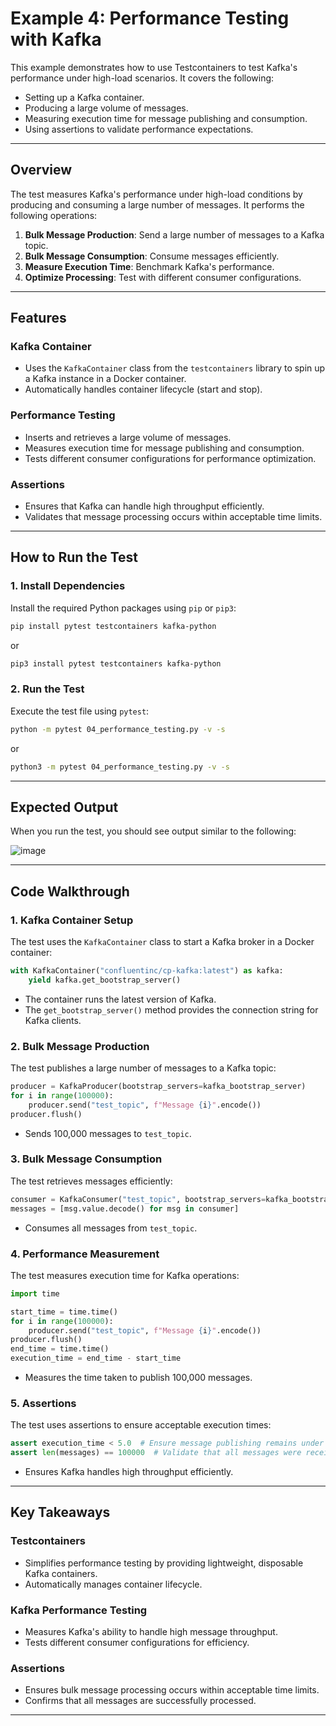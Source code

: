 # Example 4: Performance Testing with Kafka

This example demonstrates how to use Testcontainers to test Kafka's performance under high-load scenarios. It covers the following:

- Setting up a Kafka container.
- Producing a large volume of messages.
- Measuring execution time for message publishing and consumption.
- Using assertions to validate performance expectations.

---

## Overview

The test measures Kafka's performance under high-load conditions by producing and consuming a large number of messages. It performs the following operations:

1. **Bulk Message Production**: Send a large number of messages to a Kafka topic.
2. **Bulk Message Consumption**: Consume messages efficiently.
3. **Measure Execution Time**: Benchmark Kafka's performance.
4. **Optimize Processing**: Test with different consumer configurations.

---

## Features

### Kafka Container

- Uses the `KafkaContainer` class from the `testcontainers` library to spin up a Kafka instance in a Docker container.
- Automatically handles container lifecycle (start and stop).

### Performance Testing

- Inserts and retrieves a large volume of messages.
- Measures execution time for message publishing and consumption.
- Tests different consumer configurations for performance optimization.

### Assertions

- Ensures that Kafka can handle high throughput efficiently.
- Validates that message processing occurs within acceptable time limits.

---

## How to Run the Test

### 1. Install Dependencies

Install the required Python packages using `pip` or `pip3`:

```bash
pip install pytest testcontainers kafka-python
```

or

```bash
pip3 install pytest testcontainers kafka-python
```

### 2. Run the Test

Execute the test file using `pytest`:

```bash
python -m pytest 04_performance_testing.py -v -s
```

or

```bash
python3 -m pytest 04_performance_testing.py -v -s
```

---

## Expected Output

When you run the test, you should see output similar to the following:

![image](https://github.com/user-attachments/assets/8b1338ce-7d75-4517-9cc8-cab0632c12d1)


---

## Code Walkthrough

### 1. Kafka Container Setup

The test uses the `KafkaContainer` class to start a Kafka broker in a Docker container:

```python
with KafkaContainer("confluentinc/cp-kafka:latest") as kafka:
    yield kafka.get_bootstrap_server()
```

- The container runs the latest version of Kafka.
- The `get_bootstrap_server()` method provides the connection string for Kafka clients.

### 2. Bulk Message Production

The test publishes a large number of messages to a Kafka topic:

```python
producer = KafkaProducer(bootstrap_servers=kafka_bootstrap_server)
for i in range(100000):
    producer.send("test_topic", f"Message {i}".encode())
producer.flush()
```

- Sends 100,000 messages to `test_topic`.

### 3. Bulk Message Consumption

The test retrieves messages efficiently:

```python
consumer = KafkaConsumer("test_topic", bootstrap_servers=kafka_bootstrap_server, auto_offset_reset="earliest")
messages = [msg.value.decode() for msg in consumer]
```

- Consumes all messages from `test_topic`.

### 4. Performance Measurement

The test measures execution time for Kafka operations:

```python
import time

start_time = time.time()
for i in range(100000):
    producer.send("test_topic", f"Message {i}".encode())
producer.flush()
end_time = time.time()
execution_time = end_time - start_time
```

- Measures the time taken to publish 100,000 messages.

### 5. Assertions

The test uses assertions to ensure acceptable execution times:

```python
assert execution_time < 5.0  # Ensure message publishing remains under 5 seconds
assert len(messages) == 100000  # Validate that all messages were received
```

- Ensures Kafka handles high throughput efficiently.

---

## Key Takeaways

### Testcontainers

- Simplifies performance testing by providing lightweight, disposable Kafka containers.
- Automatically manages container lifecycle.

### Kafka Performance Testing

- Measures Kafka's ability to handle high message throughput.
- Tests different consumer configurations for efficiency.

### Assertions

- Ensures bulk message processing occurs within acceptable time limits.
- Confirms that all messages are successfully processed.

---

